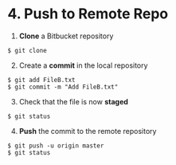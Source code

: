 # 4. Push to Remote Repo
1. **Clone** a Bitbucket repository
```
$ git clone 
```

2. Create a **commit** in the local repository
```
$ git add FileB.txt
$ git commit -m "Add FileB.txt"
```

3. Check that the file is now **staged** 
```
$ git status
```

4. **Push** the commit to the remote repository
```
$ git push -u origin master
$ git status
```
